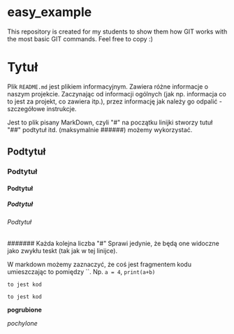 # easy_example
This repository is created for my students to show them how GIT works with the most basic GIT commands. Feel free to copy :) 

# Tytuł
Plik `README.md` jest plikiem informacyjnym. Zawiera różne informacje o naszym projekcie. Zaczynając od informacji 
ogólnych (jak np. informacja co to jest za projekt, co zawiera itp.), przez informację jak należy go 
odpalić - szczegółowe instrukcje. 

Jest to plik pisany MarkDown, czyli "#" na początku linijki stworzy tutuł "##" podtytuł itd. (maksymalnie ######) 
możemy wykorzystać. 


## Podtytuł
### Podtytuł
#### Podtytuł
##### Podtytuł
###### Podtytuł
####### Każda kolejna liczba "#" Sprawi jedynie, że będą one widoczne jako zwykłu teskt (tak jak w tej linijce).

W markdown możemy zaznaczyć, że coś jest fragmentem kodu umieszczając to pomiędzy \`\`. Np. `a = 4`, `print(a+b)`

`to jest kod`

```
to jest kod 
```

**pogrubione**

*pochylone*


